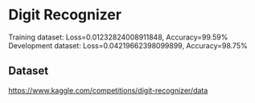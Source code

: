 # Digit Recognizer

Training dataset: Loss=0.01232824008911848, Accuracy=99.59%
Development dataset: Loss=0.04219662398099899, Accuracy=98.75%

## Dataset
https://www.kaggle.com/competitions/digit-recognizer/data

